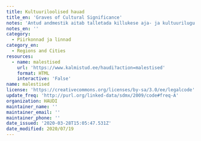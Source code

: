 ```yaml
---
title: Kultuuriloolised hauad
title_en: 'Graves of Cultural Significance'
notes: 'Antud andmestik aitab talletada killukese aja- ja kultuurilugu läbi nende kalmuliste, kes on oma elu ja tegevusega jätnud igavikulise jälje Eestimaale.'
notes_en: ''
category:
  - Piirkonnad ja linnad
category_en:
  - Regions and Cities
resources:
  - name: malestised
    url: 'https://www.kalmistud.ee/haudi?action=malestised'
    format: HTML
    interactive: 'False'
name: malestised
license: 'https://creativecommons.org/licenses/by-sa/3.0/ee/legalcode'
update_freq: 'http://purl.org/linked-data/sdmx/2009/code#freq-A'
organization: HAUDI
maintainer_name: ''
maintainer_email: ''
maintainer_phone: ''
date_issued: '2020-03-28T15:05:47.531Z'
date_modified: 2020/07/19
---
```

